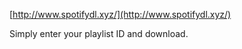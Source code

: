 
[http://www.spotifydl.xyz/](http://www.spotifydl.xyz/)

Simply enter your playlist ID and download.